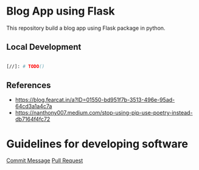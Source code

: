 # Blog App using Flask
This repository build a blog app using Flask package in python.

## Local Development
```bash

[//]: # TODO()
```

## References
* https://blog.fearcat.in/a?ID=01550-bd951f7b-3513-496e-95ad-64cd3a1a4c7a
* https://nanthony007.medium.com/stop-using-pip-use-poetry-instead-db7164f4fc72

# Guidelines for developing software
[Commit Message](docs/guidelines/commit_message_guidelines.md)
[Pull Request](docs/guidelines/pull_request_guidelines.md)
